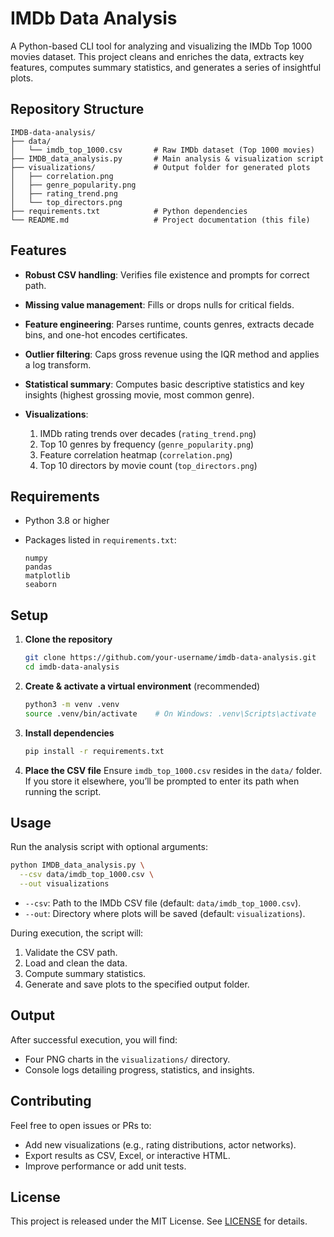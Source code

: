# IMDb Data Analysis

A Python-based CLI tool for analyzing and visualizing the IMDb Top 1000 movies dataset. This project cleans and enriches the data, extracts key features, computes summary statistics, and generates a series of insightful plots.

## Repository Structure

```
IMDB-data-analysis/
├── data/
│   └── imdb_top_1000.csv       # Raw IMDb dataset (Top 1000 movies)
├── IMDB_data_analysis.py       # Main analysis & visualization script
├── visualizations/             # Output folder for generated plots
│   ├── correlation.png
│   ├── genre_popularity.png
│   ├── rating_trend.png
│   └── top_directors.png
├── requirements.txt            # Python dependencies
└── README.md                   # Project documentation (this file)
```

## Features

* **Robust CSV handling**: Verifies file existence and prompts for correct path.
* **Missing value management**: Fills or drops nulls for critical fields.
* **Feature engineering**: Parses runtime, counts genres, extracts decade bins, and one-hot encodes certificates.
* **Outlier filtering**: Caps gross revenue using the IQR method and applies a log transform.
* **Statistical summary**: Computes basic descriptive statistics and key insights (highest grossing movie, most common genre).
* **Visualizations**:

  1. IMDb rating trends over decades (`rating_trend.png`)
  2. Top 10 genres by frequency (`genre_popularity.png`)
  3. Feature correlation heatmap (`correlation.png`)
  4. Top 10 directors by movie count (`top_directors.png`)

## Requirements

* Python 3.8 or higher
* Packages listed in `requirements.txt`:

  ```text
  numpy
  pandas
  matplotlib
  seaborn
  ```

## Setup

1. **Clone the repository**

   ```bash
   git clone https://github.com/your-username/imdb-data-analysis.git
   cd imdb-data-analysis
   ```

2. **Create & activate a virtual environment** (recommended)

   ```bash
   python3 -m venv .venv
   source .venv/bin/activate    # On Windows: .venv\Scripts\activate
   ```

3. **Install dependencies**

   ```bash
   pip install -r requirements.txt
   ```

4. **Place the CSV file**
   Ensure `imdb_top_1000.csv` resides in the `data/` folder. If you store it elsewhere, you’ll be prompted to enter its path when running the script.

## Usage

Run the analysis script with optional arguments:

```bash
python IMDB_data_analysis.py \
  --csv data/imdb_top_1000.csv \
  --out visualizations
```

* `--csv`: Path to the IMDb CSV file (default: `data/imdb_top_1000.csv`).
* `--out`: Directory where plots will be saved (default: `visualizations`).

During execution, the script will:

1. Validate the CSV path.
2. Load and clean the data.
3. Compute summary statistics.
4. Generate and save plots to the specified output folder.

## Output

After successful execution, you will find:

* Four PNG charts in the `visualizations/` directory.
* Console logs detailing progress, statistics, and insights.

## Contributing

Feel free to open issues or PRs to:

* Add new visualizations (e.g., rating distributions, actor networks).
* Export results as CSV, Excel, or interactive HTML.
* Improve performance or add unit tests.

## License

This project is released under the MIT License. See [LICENSE](LICENSE) for details.

